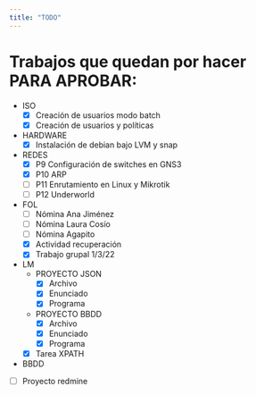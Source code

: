 ```yaml
---
title: "TODO"
---
```


# Trabajos que quedan por hacer PARA APROBAR:
- ISO
    - [x] Creación de usuarios modo batch
    - [x] Creación de usuarios y políticas
- HARDWARE
    - [x] Instalación de debian bajo LVM y snap
- REDES
    - [x] P9 Configuración de switches en GNS3
    - [x] P10 ARP
    - [ ] P11 Enrutamiento en Linux y Mikrotik
    - [ ] P12 Underworld
 - FOL
    - [ ] Nómina Ana Jiménez
    - [ ] Nómina Laura Cosío
    - [ ] Nómina Agapito
    - [x] Actividad recuperación
    - [x] Trabajo grupal 1/3/22  
  - LM
      - PROYECTO JSON
          - [x] Archivo
          - [x] Enunciado
          - [x] Programa
      - PROYECTO BBDD
          - [x] Archivo
          - [x] Enunciado
          - [x] Programa
    - [x] Tarea XPATH
- BBDD
- [ ] Proyecto redmine